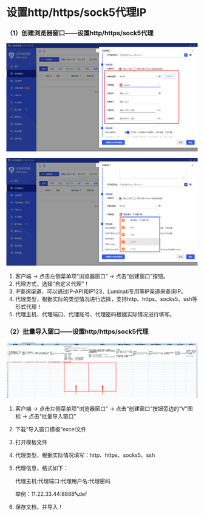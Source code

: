 # 设置http/https/sock5代理IP

### （1）创建浏览器窗口——设置http/https/sock5代理

![创建浏览器窗口](<../../.gitbook/assets/2 (20).png>)

![设置代理类型及详细信息](<../../.gitbook/assets/2 (9).png>)

1. 客户端 -> 点击左侧菜单项“浏览器窗口” -> 点击“创建窗口”按钮。
2. 代理方式，选择“自定义代理”！
3. IP查询渠道，可以通过IP-API和IP123、Luminati专用等IP渠道来查询IP。
4. 代理类型，根据实际的类型情况进行选择，支持http、https、socks5、ssh等形式代理！
5. 代理主机、代理端口、代理账号、代理密码根据实际情况进行填写。

### （2）批量导入窗口——设置http/https/sock5代理

![](<../../.gitbook/assets/2 (37).png>)

1. 客户端 -> 点击左侧菜单项“浏览器窗口” -> 点击“创建窗口”按钮旁边的“V”图标 -> 点击“批量导入窗口”
2. 下载“导入窗口模板”excel文件
3. 打开模板文件
4. 代理类型，根据实际情况填写：http、https、socks5、ssh
5.  代理信息，格式如下：

    代理主机:代理端口:代理用户名:代理密码

    举例：11.22.33.44:8888:abc:def
6. 保存文档，并导入！
